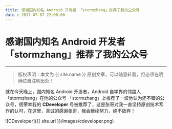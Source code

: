 ```yaml
---
title: 感谢国内知名 Android 开发者 「stormzhang」推荐了我的公众号 
date : 2017-07-07 22:00:00
---
```


# 感谢国内知名 Android 开发者 「stormzhang」推荐了我的公众号 
***
> 版权声明：本文为 {{ site.name }} 原创文章，可以随意转载，但必须在明确位置注明出处！ 

就在今天晚上，国内知名 Android 开发者，Android 自学界的领路人 「stormzhang」在他的公众号 「stormzhang」上推荐了一波他认为还不错的公众号，很荣幸我的 **CDeveloper** 号被推荐了，这是张哥对我一直坚持原创技术写作的认可，在这里，真诚的感谢张哥，我会继续努力，绝不放弃！

![CDeveloper]({{ site.url }}/images/cdeveloper.png)




